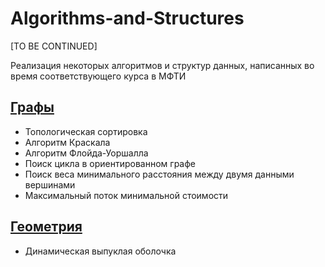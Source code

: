 # Algorithms-and-Structures
[TO BE CONTINUED]

Реализация некоторых алгоритмов и структур данных, написанных во время соответствующего курса в МФТИ

## [Графы](https://github.com/artefact108/Algorithms-and-Structures/tree/main/Graphs)
- Топологическая сортировка
- Алгоритм Краскала
- Алгоритм Флойда-Уоршалла
- Поиск цикла в ориентированном графе
- Поиск веса минимального расстояния между двумя данными вершинами
- Максимальный поток минимальной стоимости

## [Геометрия](https://github.com/artefact108/Algorithms-and-Structures/tree/main/Geometry)
- Динамическая выпуклая оболочка
